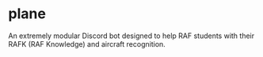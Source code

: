 # plane
An extremely modular Discord bot designed to help RAF students with their RAFK (RAF Knowledge) and aircraft recognition.
